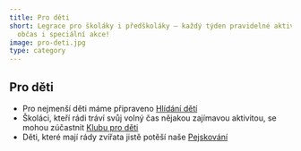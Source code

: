 ```yaml
---
title: Pro děti
short: Legrace pro školáky i předškoláky – každý týden pravidelné aktivity,
  občas i speciální akce!
image: pro-deti.jpg
type: category
---
```


## Pro děti

- Pro nejmenší děti máme připraveno [Hlídání dětí](https://kc-hrubeho.cz/krouzky/hlidani-deti)
- Školáci, kteří rádi tráví svůj volný čas nějakou zajímavou aktivitou, se mohou zúčastnit [Klubu pro děti](https://kc-hrubeho.cz/krouzky/klub-pro-deti)
- Děti, které mají rády zvířata jistě potěší naše [Pejskování](https://kc-hrubeho.cz/krouzky/pejskovani)
